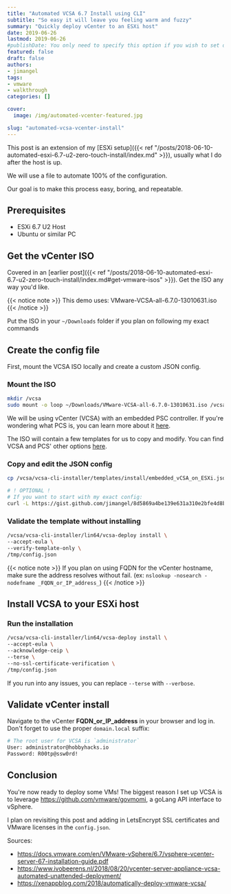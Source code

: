 ```yaml
---
title: "Automated VCSA 6.7 Install using CLI"
subtitle: "So easy it will leave you feeling warm and fuzzy"
summary: "Quickly deploy vCenter to an ESXi host"
date: 2019-06-26
lastmod: 2019-06-26
#publishDate: You only need to specify this option if you wish to set date in the future but publish the page now.
featured: false
draft: false
authors:
- jimangel
tags:
- vmware
- walkthrough
categories: []

cover:
  image: /img/automated-vcenter-featured.jpg

slug: "automated-vcsa-vcenter-install"
---
```


This post is an extension of my [ESXi setup]({{< ref "/posts/2018-06-10-automated-esxi-6.7-u2-zero-touch-install/index.md" >}}), usually what I do after the host is up.

We will use a file to automate 100% of the configuration.

Our goal is to make this process easy, boring, and repeatable.

## Prerequisites
* ESXi 6.7 U2 Host
* Ubuntu or similar PC

## Get the vCenter ISO

Covered in an [earlier post]({{< ref "/posts/2018-06-10-automated-esxi-6.7-u2-zero-touch-install/index.md#get-vmware-isos" >}}). Get the ISO any way you'd like.


{{< notice note >}}
This demo uses: VMware-VCSA-all-6.7.0-13010631.iso
{{< /notice >}}

Put the ISO in your `~/Downloads` folder if you plan on following my exact commands


## Create the config file

First, mount the VCSA ISO locally and create a custom JSON config.

### Mount the ISO

```bash
mkdir /vcsa
sudo mount -o loop ~/Downloads/VMware-VCSA-all-6.7.0-13010631.iso /vcsa
```

We will be using vCenter (VCSA) with an embedded PSC controller. If you're wondering what PCS is, you can learn more about it [here](https://emadyounis.com/vcenter-server-architecture-part-1-the-basics/).

The ISO will contain a few templates for us to copy and modify. You can find VCSA and PCS' other options [here](https://docs.vmware.com/en/VMware-vSphere/6.5/com.vmware.vsphere.install.doc/GUID-A1777A0B-9FD6-4DE7-AC37-7B3181D13032.html). 

### Copy and edit the JSON config

```bash
cp /vcsa/vcsa-cli-installer/templates/install/embedded_vCSA_on_ESXi.json /tmp/config.json

# ! OPTIONAL !
# If you want to start with my exact config:
curl -L https://gist.github.com/jimangel/8d5869a4be139e631a310e2bfe4d8b81/raw > /tmp/config.json
```

### Validate the template without installing
```bash
/vcsa/vcsa-cli-installer/lin64/vcsa-deploy install \
--accept-eula \
--verify-template-only \
/tmp/config.json
```

{{< notice note >}}
If you plan on using FQDN for the vCenter hostname, make sure the address resolves without fail. (ex: `nslookup -nosearch -nodefname _FQDN_or_IP_address_`)
{{< /notice >}}

## Install VCSA to your ESXi host

### Run the installation
```bash
/vcsa/vcsa-cli-installer/lin64/vcsa-deploy install \
--accept-eula \
--acknowledge-ceip \
--terse \
--no-ssl-certificate-verification \
/tmp/config.json
```

If you run into any issues, you can replace `--terse` with `--verbose`.

## Validate vCenter install

Navigate to the vCenter **FQDN_or_IP_address** in your browser and log in. Don't forget to use the proper `domain.local` suffix:

```bash
# The root user for VCSA is `administrator`
User: administrator@hobbyhacks.io  
Password: R00tp@ssw0rd!
```

## Conclusion

You're now ready to deploy some VMs! The biggest reason I set up VCSA is to leverage https://github.com/vmware/govmomi, a goLang API interface to vSphere.

I plan on revisiting this post and adding in LetsEncrypt SSL certificates and VMware licenses in the `config.json`.

Sources:

- https://docs.vmware.com/en/VMware-vSphere/6.7/vsphere-vcenter-server-67-installation-guide.pdf
- https://www.ivobeerens.nl/2018/08/20/vcenter-server-appliance-vcsa-automated-unattended-deployment/
- https://xenappblog.com/2018/automatically-deploy-vmware-vcsa/